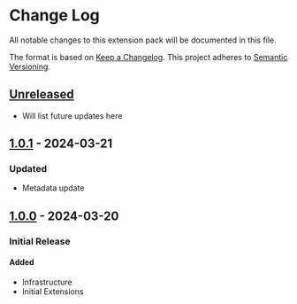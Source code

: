 # Change Log

All notable changes to this extension pack will be documented in this file.

The format is based on [Keep a Changelog].
This project adheres to [Semantic Versioning].

## [Unreleased]

- Will list future updates here

## [1.0.1] - 2024-03-21

### Updated

- Metadata update

## [1.0.0] - 2024-03-20

### Initial Release

#### Added

- Infrastructure
- Initial Extensions

<!-- Links -->
[keep a changelog]: http://keepachangelog.com/
[semantic versioning]: https://semver.org/spec/v2.0.0.html

<!-- Version -->
[unreleased]: https://github.com/ggoodwin/angular-hotpack/compare/v1.0.1...Develop
[1.0.1]: https://github.com/ggoodwin/angular-hotpack/compare/v1.0.0...v1.0.1
[1.0.0]: https://github.com/ggoodwin/angular-hotpack/releases/tag/v1.0.0
